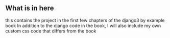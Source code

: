 ## What is in here 
this contains the project in the first few chapters of the django3 by example book
In addition to the django code in the book, I will also include my own custom css code that differs from the book
